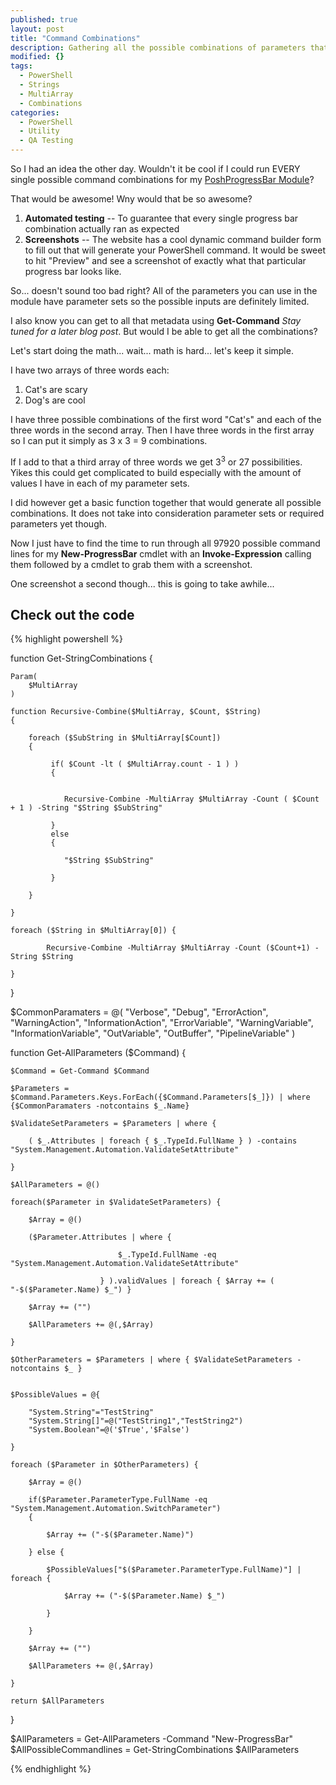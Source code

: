 ```yaml
---
published: true
layout: post
title: "Command Combinations"
description: Gathering all the possible combinations of parameters that could be passed to your cmdlet.
modified: {}
tags: 
  - PowerShell
  - Strings
  - MultiArray
  - Combinations
categories: 
  - PowerShell
  - Utility
  - QA Testing
---
```


So I had an idea the other day. Wouldn't it be cool if I could run EVERY single possible command combinations for my [PoshProgressBar Module](https://tiberriver256.github.io/PoshProgressBar)?

That would be awesome! Wny would that be so awesome?

1. **Automated testing** -- To guarantee that every single progress bar combination actually ran as expected
2. **Screenshots** -- The website has a cool dynamic command builder form to fill out that will generate your PowerShell command. It would be sweet to hit "Preview" and see a screenshot of exactly what that particular progress bar looks like.

So... doesn't sound too bad right? All of the parameters you can use in the module have parameter sets so the possible inputs are definitely limited.

I also know you can get to all that metadata using **Get-Command** *Stay tuned for a later blog post*. But would I be able to get all the combinations? 

Let's start doing the math... wait... math is hard... let's keep it simple.

I have two arrays of three words each:

1. Cat's are scary
2. Dog's are cool

I have three possible combinations of the first word "Cat's" and each of the three words in the second array. Then I have three words in the first array so I can put it simply as 3 x 3 = 9 combinations.

If I add to that a third array of three words we get 3<sup>3</sup> or 27 possibilities. Yikes this could get complicated to build especially with the amount of values I have in each of my parameter sets.

I did however get a basic function together that would generate all possible combinations. It does not take into consideration parameter sets or required parameters yet though.

Now I just have to find the time to run through all 97920 possible command lines for my **New-ProgressBar** cmdlet with an **Invoke-Expression** calling them followed by a cmdlet to grab them with a screenshot.

One screenshot a second though... this is going to take awhile...

## Check out the code

{% highlight powershell %}

function Get-StringCombinations
{

    Param(
        $MultiArray
    )
    
    function Recursive-Combine($MultiArray, $Count, $String)
    {

        foreach ($SubString in $MultiArray[$Count])
        {

             if( $Count -lt ( $MultiArray.count - 1 ) )
             {

                
                Recursive-Combine -MultiArray $MultiArray -Count ( $Count + 1 ) -String "$String $SubString"

             }
             else
             {

                "$String $SubString"

             }

        }

    }

    foreach ($String in $MultiArray[0]) {
            
            Recursive-Combine -MultiArray $MultiArray -Count ($Count+1) -String $String

    }

}

$CommonParamaters = @(
    "Verbose", "Debug", 
    "ErrorAction", "WarningAction", 
    "InformationAction", "ErrorVariable", 
    "WarningVariable", "InformationVariable", 
    "OutVariable", "OutBuffer", 
    "PipelineVariable"
    )

function Get-AllParameters ($Command)
{

    $Command = Get-Command $Command

    $Parameters = $Command.Parameters.Keys.ForEach({$Command.Parameters[$_]}) | where {$CommonParamaters -notcontains $_.Name}

    $ValidateSetParameters = $Parameters | where { 
    
        ( $_.Attributes | foreach { $_.TypeId.FullName } ) -contains "System.Management.Automation.ValidateSetAttribute" 
        
    }
    
    $AllParameters = @()

    foreach($Parameter in $ValidateSetParameters) { 
        
        $Array = @()

        ($Parameter.Attributes | where { 
        
                            $_.TypeId.FullName -eq "System.Management.Automation.ValidateSetAttribute" 
                        
                        } ).validValues | foreach { $Array += ( "-$($Parameter.Name) $_") } 

        $Array += ("")

        $AllParameters += @(,$Array)
        
    }

    $OtherParameters = $Parameters | where { $ValidateSetParameters -notcontains $_ }


    $PossibleValues = @{

        "System.String"="TestString"
        "System.String[]"=@("TestString1","TestString2")
        "System.Boolean"=@('$True','$False')

    }

    foreach ($Parameter in $OtherParameters) {
        
        $Array = @()

        if($Parameter.ParameterType.FullName -eq "System.Management.Automation.SwitchParameter")
        {

            $Array += ("-$($Parameter.Name)")

        } else {

            $PossibleValues["$($Parameter.ParameterType.FullName)"] | foreach {
        
                $Array += ("-$($Parameter.Name) $_")
        
            }

        }

        $Array += ("")

        $AllParameters += @(,$Array)

    }

    return $AllParameters

}

$AllParameters = Get-AllParameters -Command "New-ProgressBar"
$AllPossibleCommandlines = Get-StringCombinations $AllParameters

{% endhighlight %}